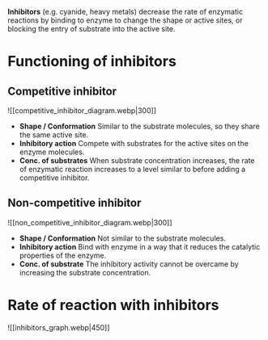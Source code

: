 **Inhibitors** (e.g. cyanide, heavy metals) decrease the rate of enzymatic reactions by binding to enzyme to change the shape or active sites, or blocking the entry of substrate into the active site.

# Functioning of inhibitors
## Competitive inhibitor
![[competitive_inhibitor_diagram.webp|300]]
- **Shape / Conformation**
  Similar to the substrate molecules, so they share the same active site.
- **Inhibitory action**
  Compete with substrates for the active sites on the enzyme molecules.
- **Conc. of substrates**
  When substrate concentration increases, the rate of enzymatic reaction increases to a level similar to before adding a competitive inhibitor.

## Non-competitive inhibitor
![[non_competitive_inhibitor_diagram.webp|300]]
- **Shape / Conformation**
  Not similar to the substrate molecules.
- **Inhibitory action**
  Bind with enzyme in a way that it reduces the catalytic properties of the enzyme.
- **Conc. of substrate**
  The inhibitory activity cannot be overcame by increasing the substrate concentration.

# Rate of reaction with inhibitors
![[inhibitors_graph.webp|450]]
